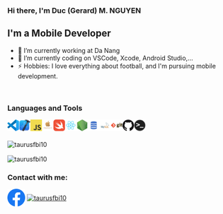 ### Hi there, I'm Duc (Gerard) M. NGUYEN
## I'm a Mobile Developer

- 🔭 I’m currently working at Da Nang
- 🌱 I’m currently coding on VSCode, Xcode, Android Studio,...
- ⚡ Hobbies: I love everything about football, and I'm pursuing mobile development.

<br />

### Languages and Tools

<img align="left" alt="Visual Studio Code" width="26px" src="https://raw.githubusercontent.com/github/explore/80688e429a7d4ef2fca1e82350fe8e3517d3494d/topics/visual-studio-code/visual-studio-code.png" />
<img align="left" alt="Xcode" width="26px" src="https://raw.githubusercontent.com/github/explore/f1ed86e23d007c23a7002da1e15ae17f003dfa56/topics/xcode/xcode.png" />
<img align="left" alt="JavaScript" width="26px" src="https://raw.githubusercontent.com/github/explore/80688e429a7d4ef2fca1e82350fe8e3517d3494d/topics/javascript/javascript.png" />
<img align="left" alt="Objective-C" width="26px" src="https://raw.githubusercontent.com/github/explore/80688e429a7d4ef2fca1e82350fe8e3517d3494d/topics/objective-c/objective-c.png" />
<img align="left" alt="Swift" width="26px" src="https://raw.githubusercontent.com/github/explore/80688e429a7d4ef2fca1e82350fe8e3517d3494d/topics/swift/swift.png" />
<img align="left" alt="React" width="26px" src="https://raw.githubusercontent.com/github/explore/80688e429a7d4ef2fca1e82350fe8e3517d3494d/topics/react/react.png" />
<img align="left" alt="Node.js" width="26px" src="https://raw.githubusercontent.com/github/explore/80688e429a7d4ef2fca1e82350fe8e3517d3494d/topics/nodejs/nodejs.png" />
<img align="left" alt="SQL" width="26px" src="https://raw.githubusercontent.com/github/explore/80688e429a7d4ef2fca1e82350fe8e3517d3494d/topics/sql/sql.png" />
<img align="left" alt="MySQL" width="26px" src="https://raw.githubusercontent.com/github/explore/80688e429a7d4ef2fca1e82350fe8e3517d3494d/topics/mysql/mysql.png" />
<img align="left" alt="Git" width="26px" src="https://raw.githubusercontent.com/github/explore/80688e429a7d4ef2fca1e82350fe8e3517d3494d/topics/git/git.png" />
<img align="left" alt="GitHub" width="26px" src="https://raw.githubusercontent.com/github/explore/78df643247d429f6cc873026c0622819ad797942/topics/github/github.png" />
<img align="left" alt="Terminal" width="26px" src="https://raw.githubusercontent.com/github/explore/80688e429a7d4ef2fca1e82350fe8e3517d3494d/topics/terminal/terminal.png" />

<br />
<br />
<p align="left"> <img src="https://komarev.com/ghpvc/?username=taurusfbi10&label=Profile%20views&color=0e75b6&style=flat" alt="taurusfbi10" /> </p>
<p><img align="center" src="https://github-readme-streak-stats.herokuapp.com/?user=taurusfbi10&" alt="taurusfbi10" /></p>


<p>
<h3 align="left">Contact with me:</h3>
<p align="left">
<a href="https://www.facebook.com/taurusfbi04" target="blank"><img align="center" src="https://raw.githubusercontent.com/github/explore/9adcff6afda303fb7fcead92954bad819fa7a4bd/topics/facebook/facebook.png" alt="https://www.facebook.com/taurusfbi04" height="40" width="40" /></a>
<a href="https://www.linkedin.com/in/taurusfbi04/" target="blank"><img align="center" src="https://avatars.githubusercontent.com/u/357098?s=200&v=4" alt="taurusfbi10" height="40" width="40" /></a>
</p>
